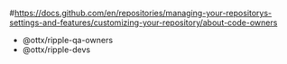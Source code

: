 #https://docs.github.com/en/repositories/managing-your-repositorys-settings-and-features/customizing-your-repository/about-code-owners
* @ottx/ripple-qa-owners
* @ottx/ripple-devs
